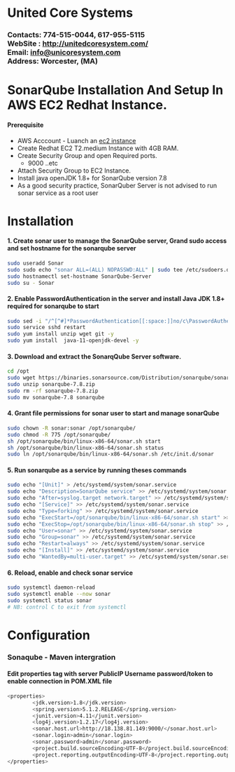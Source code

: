 # United Core Systems
### Contacts: 774-515-0044, 617-955-5115<br> WebSite : <http://unitedcoresystem.com/><br>Email: info@unicoresystem.com <br>Address: Worcester, (MA)

# SonarQube Installation And Setup In AWS EC2 Redhat Instance.
#### Prerequisite
+ AWS Acccount - Luanch an [ec2 instance](../EC2_Instances/README.md)
+ Create Redhat EC2 T2.medium Instance with 4GB RAM.
+ Create Security Group and open Required ports.
   + 9000 ..etc
+ Attach Security Group to EC2 Instance.
+ Install java openJDK 1.8+ for SonarQube version 7.8
+  As a good security practice, SonarQuber Server is not advised to run sonar service as a root user


# Installation

#### 1. Create sonar user to manage the SonarQube server, Grand sudo access and set hostname for the sonarqube server
```sh
sudo useradd Sonar
sudo sudo echo "sonar ALL=(ALL) NOPASSWD:ALL" | sudo tee /etc/sudoers.d/sonar
sudo hostnamectl set-hostname SonarQube-Server 
sudo su - Sonar
```
#### 2. Enable PasswordAuthentication in the server and install Java JDK 1.8+ required for sonarqube to start
```sh
sudo sed -i "/^[^#]*PasswordAuthentication[[:space:]]no/c\PasswordAuthentication yes" /etc/ssh/sshd_config
sudo service sshd restart
sudo yum install unzip wget git -y
sudo yum install  java-11-openjdk-devel -y
```
#### 3. Download and extract the SonarqQube Server software.
```sh
cd /opt
sudo wget https://binaries.sonarsource.com/Distribution/sonarqube/sonarqube-7.8.zip
sudo unzip sonarqube-7.8.zip
sudo rm -rf sonarqube-7.8.zip
sudo mv sonarqube-7.8 sonarqube
```
#### 4. Grant file permissions for sonar user to start and manage sonarQube
```sh
sudo chown -R sonar:sonar /opt/sonarqube/
sudo chmod -R 775 /opt/sonarqube/
sh /opt/sonarqube/bin/linux-x86-64/sonar.sh start 
sh /opt/sonarqube/bin/linux-x86-64/sonar.sh status
sudo ln /opt/sonarqube/bin/linux-x86-64/sonar.sh /etc/init.d/sonar
```
#### 5. Run sonarqube as a service by running theses commands
```sh
sudo echo "[Unit]" > /etc/systemd/system/sonar.service
sudo echo "Description=SonarQube service" >> /etc/systemd/system/sonar.service
sudo echo "After=syslog.target network.target" >> /etc/systemd/system/sonar.service
sudo echo "[Service]" >> /etc/systemd/system/sonar.service
sudo echo "Type=forking" >> /etc/systemd/system/sonar.service
sudo echo "ExecStart=/opt/sonarqube/bin/linux-x86-64/sonar.sh start" >> /etc/systemd/system/sonar.service 
sudo echo "ExecStop=/opt/sonarqube/bin/linux-x86-64/sonar.sh stop" >> /etc/systemd/system/sonar.service
sudo echo "User=sonar" >> /etc/systemd/system/sonar.service
sudo echo "Group=sonar" >> /etc/systemd/system/sonar.service
sudo echo "Restart=always" >> /etc/systemd/system/sonar.service
sudo echo "[Install]" >> /etc/systemd/system/sonar.service
sudo echo "WantedBy=multi-user.target" >> /etc/systemd/system/sonar.service
```
#### 6. Reload, enable and check sonar service 
```sh
sudo systemctl daemon-reload
sudo systemctl enable --now sonar
sudo systemctl status sonar
# NB: control C to exit from systemctl 
```

# Configuration

### Sonaqube - Maven intergration  

#### Edit properties tag with server PublicIP Username password/token to enable connection in POM.XML file
```sh
<properties>
		<jdk.version>1.8</jdk.version>
		<spring.version>5.1.2.RELEASE</spring.version>
		<junit.version>4.11</junit.version>
		<log4j.version>1.2.17</log4j.version>
		<sonar.host.url>http://18.138.81.149:9000/</sonar.host.url>
		<sonar.login>admin</sonar.login>
		<sonar.password>admin</sonar.password> 
		<project.build.sourceEncoding>UTF-8</project.build.sourceEncoding>
		<project.reporting.outputEncoding>UTF-8</project.reporting.outputEncoding>
</properties>
```